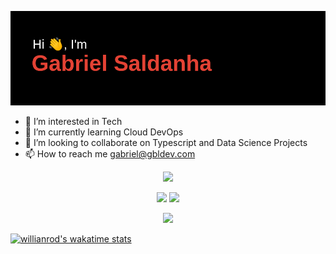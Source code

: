 ![](header.png)
- 👀 I’m interested in Tech
- 🌱 I’m currently learning Cloud DevOps
- 💞️ I’m looking to collaborate on Typescript and Data Science Projects
- 📫 How to reach me gabriel@gbldev.com

<!---
g-saldanha/g-saldanha is a ✨ special ✨ repository because its `README.md` (this file) appears on your GitHub profile.
You can click the Preview link to take a look at your changes.
--->

<p align="center">
   <img src="https://github-readme-stats.vercel.app/api/top-langs/?username=g-saldanha&layout=compact">
</p>
<p align="center">
   <picture>
<source 
  srcset="https://github-readme-stats.vercel.app/api?username=g-saldanha&show_icons=true&theme=dracula"
  media="(prefers-color-scheme: dark)"
/>
<source
  srcset="https://github-readme-stats.vercel.app/api?username=g-saldanha&show_icons=true"
  media="(prefers-color-scheme: dark), (prefers-color-scheme: no-preference)"
/>
<img src="https://github-readme-stats.vercel.app/api?username=g-saldanha&show_icons=true" />
</picture>
   <img src="http://github-readme-streak-stats.herokuapp.com?user=g-saldanha&theme=dracula">
</p>
<p align="center">
   <img src="https://github-profile-trophy.vercel.app/?username=g-saldanha&theme=onedark">
</p>

[![willianrod's wakatime stats](https://github-readme-stats.vercel.app/api/wakatime?username=gsaldanha)](https://github.com/anuraghazra/github-readme-stats)

